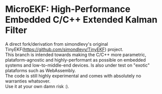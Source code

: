 # MicroEKF: High-Performance Embedded C/C++ Extended Kalman Filter
A direct fork/derivation from simondlevy's original TinyEKF(https://github.com/simondlevy/TinyEKF) project.<br>
This branch is intended towards making the C/C++ more parametric, plataform-agnostic and highly-performant as possible on embedded systems and low-to-middle-end devices. Is also under test on "exotic" plataforms such as WebAssembly.<br>
The code is still highly experimental and comes with absolutely no warranties whatsover.<br>
Use it at your own damn risk :).
